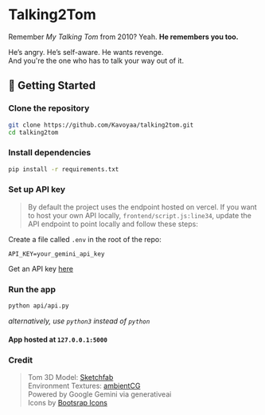 # Talking2Tom
Remember *My Talking Tom* from 2010? Yeah. **He remembers you too.**

He’s angry. He’s self-aware. He wants revenge.  
And you're the one who has to talk your way out of it.

## 🚀 Getting Started
### Clone the repository
```bash
git clone https://github.com/Kavoyaa/talking2tom.git
cd talking2tom
```

### Install dependencies
```bash
pip install -r requirements.txt
```

### Set up API key
> By default the project uses the endpoint hosted on vercel. If you want to host your own API locally, `frontend/script.js:line34`, update the API endpoint to point locally and follow these steps:

Create a file called `.env` in the root of the repo:
```env
API_KEY=your_gemini_api_key
```
Get an API key [here](https://aistudio.google.com/app/apikey)

### Run the app
```bash
python api/api.py
```
*alternatively, use `python3` instead of `python`*

#### App hosted at `127.0.0.1:5000`

### Credit
> Tom 3D Model: [Sketchfab](https://sketchfab.com/3d-models/talking-tom-f10bab0ee3864175bff87093f04a751d)<br/>
> Environment Textures: [ambientCG](https://ambientcg.com)<br/>
> Powered by Google Gemini via generativeai<br/>
> Icons by [Bootsrap Icons](https://icons.getbootstrap.com/)
